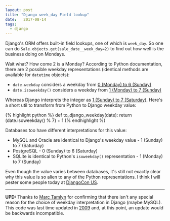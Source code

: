 ```yaml
---
layout: post
title: "Django week_day Field lookup"
date:   2017-08-14
tags:
  - django
---
```


Django's ORM offers built-in field lookups, one of which is `week_day`. So one can do `Sale.objects.get(sale_date__week_day=2)` to find out how well is the business doing on Mondays.

Wait what? How come 2 is a Monday? According to Python documentation, there are 2 possible weekday representations (identical methods are available for `datetime` objects):

- `date.weekday` considers a weekday from [0 (Monday) to 6 (Sunday)](https://docs.python.org/3/library/datetime.html#datetime.date.weekday)
- `date.isoweekday()` considers a weekday from [1 (Monday) to 7 (Sunday)](https://docs.python.org/3/library/datetime.html#datetime.date.isoweekday)

Whereas Django interprets the integer as [1 (Sunday) to 7 (Saturday)](https://docs.djangoproject.com/en/1.11/ref/models/querysets/#week-day). Here's a short util to transform from Python to Django weekday value:

{% highlight python %}
def to_django_weekday(date):
    return (date.isoweekday() % 7) + 1
{% endhighlight %}

Databases too have different interpretations for this value: 

- MySQL and Oracle are identical to Django's weekday value - 1 (Sunday) to 7 (Saturday)
- PostgreSQL - 0 (Sunday) to 6 (Saturday)
- SQLite is identical to Python's `isoweekday()` representation  - 1 (Monday) to 7 (Sunday)

Even though the value varies between databases, it's still not exactly clear why this value is so alien to any of the Python representations. I think I will pester some people today at [DjangoCon US](https://2017.djangocon.us/).

---

**UPD:** Thanks to [Marc Tamlyn](https://twitter.com/mjtamlyn) for confirming that there isn't any special reason for the choice of weekday interpretation in Django (maybe MySQL). This code was last time updated in [2009](https://github.com/django/django/commit/a584a6b40f8) and, at this point, an update would be backwards incompatible.

